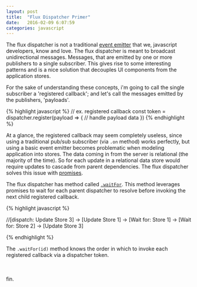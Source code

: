 ```yaml
---
layout: post
title:  "Flux Dispatcher Primer"
date:   2016-02-09 6:07:59
categories: javascript
---
```


The flux dispatcher is not a traditional [event emitter](//javascript/2016/02/05/event-emitter-mechanics.html) that we, javascript developers, know and love. The flux dispatcher is meant to broadcast unidirectional messages. Messages, that are emitted by one or more publishers to a single subscriber. This gives rise to some interesting patterns and is a nice solution that decouples UI components from the application stores.

For the sake of understanding these concepts, i'm going to call the single subscriber a 'registered callback'; and let's call the messages emitted by the publishers, 'payloads'.

{% highlight javascript %}
// ex. registered callback
const token = dispatcher.register(payload => {
    // handle payload data
})
{% endhighlight %}

At a glance, the registered callback may seem completely useless, since using a traditional pub/sub subscriber (via `.on` method) works perfectly, but using a basic event emitter becomes problematic when modeling application into stores. The data coming in from the server is relational (the majority of the time). So for each update in a relational data store would require updates to cascade from parent dependencies. The flux dispatcher solves this issue with [promises](https://developer.mozilla.org/en-US/docs/Web/JavaScript/Reference/Global_Objects/Promise).

The flux dispatcher has method called [`.waitFor`](https://github.com/facebook/flux/blob/master/src/Dispatcher.js#L152). This method leverages promises to wait for each parent dispatcher to resolve before invoking the next child registered callback.

{% highlight javascript %}

//[dispatch: Update Store 3] -> [Update Store 1] -> [Wait for: Store 1] -> [Wait for: Store 2] -> [Update Store 3]

{% endhighlight %}

The `.waitFor(id)` method knows the order in which to invoke each registered callback via a dispatcher token.

<br>
<br>
fin.
